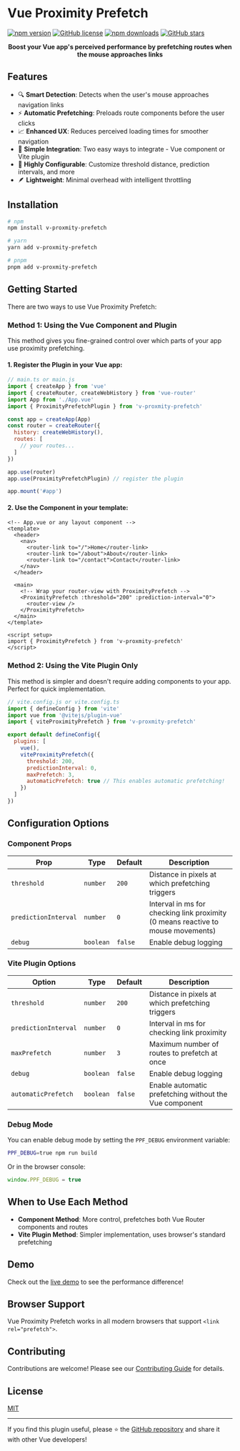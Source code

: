 # Vue Proximity Prefetch

[![npm version](https://img.shields.io/npm/v/v-proxmity-prefetch.svg?style=flat-square)](https://www.npmjs.com/package/v-proxmity-prefetch)
[![GitHub license](https://img.shields.io/github/license/aidalinfo/ppf-vue?style=flat-square)](https://github.com/aidalinfo/ppf-vue/blob/main/LICENSE)
[![npm downloads](https://img.shields.io/npm/dm/v-proxmity-prefetch.svg?style=flat-square)](https://www.npmjs.com/package/v-proxmity-prefetch)
[![GitHub stars](https://img.shields.io/github/stars/aidalinfo/ppf-vue.svg?style=flat-square&label=★)](https://github.com/aidalinfo/ppf-vue)

<div align="center">

  <p><strong>Boost your Vue app's perceived performance by prefetching routes when the mouse approaches links</strong></p>
</div>

## Features

- 🔍 **Smart Detection**: Detects when the user's mouse approaches navigation links
- ⚡ **Automatic Prefetching**: Preloads route components before the user clicks
- 📈 **Enhanced UX**: Reduces perceived loading times for smoother navigation
- 🔌 **Simple Integration**: Two easy ways to integrate - Vue component or Vite plugin
- 🔧 **Highly Configurable**: Customize threshold distance, prediction intervals, and more
- 🪶 **Lightweight**: Minimal overhead with intelligent throttling

## Installation

```bash
# npm
npm install v-proxmity-prefetch

# yarn
yarn add v-proxmity-prefetch

# pnpm
pnpm add v-proxmity-prefetch
```

## Getting Started

There are two ways to use Vue Proximity Prefetch:

### Method 1: Using the Vue Component and Plugin

This method gives you fine-grained control over which parts of your app use proximity prefetching.

#### 1. Register the Plugin in your Vue app:

```js
// main.ts or main.js
import { createApp } from 'vue'
import { createRouter, createWebHistory } from 'vue-router'
import App from './App.vue'
import { ProximityPrefetchPlugin } from 'v-proxmity-prefetch'

const app = createApp(App)
const router = createRouter({
  history: createWebHistory(),
  routes: [
    // your routes...
  ]
})

app.use(router)
app.use(ProximityPrefetchPlugin) // register the plugin

app.mount('#app')
```

#### 2. Use the Component in your template:

```vue
<!-- App.vue or any layout component -->
<template>
  <header>
    <nav>
      <router-link to="/">Home</router-link>
      <router-link to="/about">About</router-link>
      <router-link to="/contact">Contact</router-link>
    </nav>
  </header>

  <main>
    <!-- Wrap your router-view with ProximityPrefetch -->
    <ProximityPrefetch :threshold="200" :prediction-interval="0">
      <router-view />
    </ProximityPrefetch>
  </main>
</template>

<script setup>
import { ProximityPrefetch } from 'v-proxmity-prefetch'
</script>
```

### Method 2: Using the Vite Plugin Only

This method is simpler and doesn't require adding components to your app. Perfect for quick implementation.

```js
// vite.config.js or vite.config.ts
import { defineConfig } from 'vite'
import vue from '@vitejs/plugin-vue'
import { viteProximityPrefetch } from 'v-proxmity-prefetch'

export default defineConfig({
  plugins: [
    vue(),
    viteProximityPrefetch({
      threshold: 200,
      predictionInterval: 0,
      maxPrefetch: 3,
      automaticPrefetch: true // This enables automatic prefetching!
    })
  ]
})
```

## Configuration Options

### Component Props

| Prop | Type | Default | Description |
|------|------|---------|-------------|
| `threshold` | `number` | `200` | Distance in pixels at which prefetching triggers |
| `predictionInterval` | `number` | `0` | Interval in ms for checking link proximity (0 means reactive to mouse movements) |
| `debug` | `boolean` | `false` | Enable debug logging |

### Vite Plugin Options

| Option | Type | Default | Description |
|--------|------|---------|-------------|
| `threshold` | `number` | `200` | Distance in pixels at which prefetching triggers |
| `predictionInterval` | `number` | `0` | Interval in ms for checking link proximity |
| `maxPrefetch` | `number` | `3` | Maximum number of routes to prefetch at once |
| `debug` | `boolean` | `false` | Enable debug logging |
| `automaticPrefetch` | `boolean` | `false` | Enable automatic prefetching without the Vue component |

### Debug Mode

You can enable debug mode by setting the `PPF_DEBUG` environment variable:

```bash
PPF_DEBUG=true npm run build
```

Or in the browser console:

```js
window.PPF_DEBUG = true
```

## When to Use Each Method

- **Component Method**: More control, prefetches both Vue Router components and routes
- **Vite Plugin Method**: Simpler implementation, uses browser's standard prefetching

## Demo

Check out the [live demo](https://vue-proximity-prefetch-demo.netlify.app/) to see the performance difference!

## Browser Support

Vue Proximity Prefetch works in all modern browsers that support `<link rel="prefetch">`.

## Contributing

Contributions are welcome! Please see our [Contributing Guide](https://github.com/aidalinfo/ppf-vue/blob/main/packages/vue-proximity-prefetch/CONTRIBUTING.md) for details.

## License

[MIT](https://github.com/aidalinfo/ppf-vue/blob/main/LICENSE)

---

If you find this plugin useful, please ⭐ the [GitHub repository](https://github.com/aidalinfo/ppf-vue) and share it with other Vue developers!